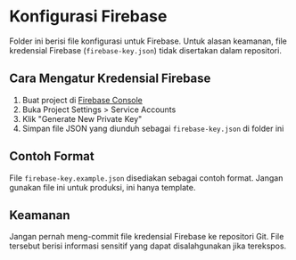 # Konfigurasi Firebase

Folder ini berisi file konfigurasi untuk Firebase. Untuk alasan keamanan, file kredensial Firebase (`firebase-key.json`) tidak disertakan dalam repositori.

## Cara Mengatur Kredensial Firebase

1. Buat project di [Firebase Console](https://console.firebase.google.com/)
2. Buka Project Settings > Service Accounts
3. Klik "Generate New Private Key"
4. Simpan file JSON yang diunduh sebagai `firebase-key.json` di folder ini

## Contoh Format

File `firebase-key.example.json` disediakan sebagai contoh format. Jangan gunakan file ini untuk produksi, ini hanya template.

## Keamanan

Jangan pernah meng-commit file kredensial Firebase ke repositori Git. File tersebut berisi informasi sensitif yang dapat disalahgunakan jika terekspos.